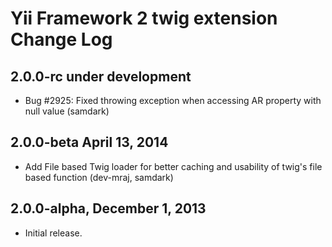 Yii Framework 2 twig extension Change Log
=========================================

2.0.0-rc under development
--------------------------

- Bug #2925: Fixed throwing exception when accessing AR property with null value (samdark)


2.0.0-beta April 13, 2014
-------------------------

- Add File based Twig loader for better caching and usability of twig's file based function (dev-mraj, samdark)

2.0.0-alpha, December 1, 2013
-----------------------------

- Initial release.
